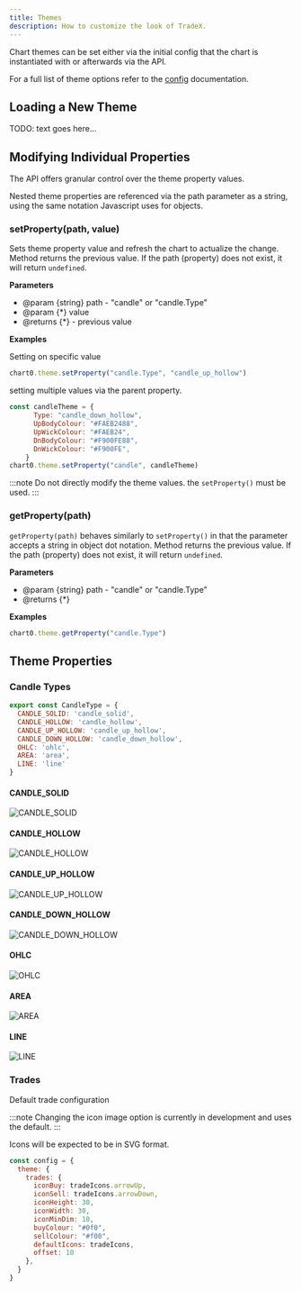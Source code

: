 ```yaml
---
title: Themes
description: How to customize the look of TradeX.
---
```



Chart themes can be set either via the initial config that the chart is instantiated with or afterwards via the API.

For a full list of theme options refer to the [config](configuration.md) documentation.

## Loading a New Theme

TODO: text goes here...

## Modifying Individual Properties

The API offers granular control over the theme property values.

Nested theme properties are referenced via the path parameter as a string, using the same notation Javascript uses for objects.

### setProperty(path, value)

Sets theme property value and refresh the chart to actualize the change. Method returns the previous value. If the path (property) does not exist, it will return ``undefined``.

**Parameters**

* @param {string} path - "candle" or "candle.Type"
* @param {*} value
* @returns {*} - previous value

**Examples**

Setting on specific value
```javascript
chart0.theme.setProperty("candle.Type", "candle_up_hollow")
```

setting multiple values via the parent property.
```javascript
const candleTheme = {
      Type: "candle_down_hollow",
      UpBodyColour: "#FAEB2488",
      UpWickColour: "#FAEB24",
      DnBodyColour: "#F900FE88",
      DnWickColour: "#F900FE",
    }
chart0.theme.setProperty("candle", candleTheme)
```

:::note
Do not directly modify the theme values. the ``setProperty()`` must be used.
:::

### getProperty(path)

``getProperty(path)`` behaves similarly to ``setProperty()`` in that the parameter accepts a string in object dot notation. Method returns the previous value. If the path (property) does not exist, it will return ``undefined``.

**Parameters**

* @param {string} path - "candle" or "candle.Type"
* @returns {*}

**Examples**
```javascript
chart0.theme.getProperty("candle.Type")
```

## Theme Properties



### Candle Types

```javascript
export const CandleType = {
  CANDLE_SOLID: 'candle_solid',
  CANDLE_HOLLOW: 'candle_hollow',
  CANDLE_UP_HOLLOW: 'candle_up_hollow',
  CANDLE_DOWN_HOLLOW: 'candle_down_hollow',
  OHLC: 'ohlc',
  AREA: 'area',
  LINE: 'line'
}
```

#### CANDLE_SOLID
![CANDLE_SOLID](../../../assets/CANDLE_SOLID.png)
#### CANDLE_HOLLOW
![CANDLE_HOLLOW](../../../assets/CANDLE_HOLLOW.png)
#### CANDLE_UP_HOLLOW
![CANDLE_UP_HOLLOW](../../../assets/CANDLE_UP_HOLLOW.png)
#### CANDLE_DOWN_HOLLOW
![CANDLE_DOWN_HOLLOW](../../../assets/CANDLE_DOWN_HOLLOW.png)
#### OHLC
![OHLC](../../../assets/CANDLE_OHLC.png)
#### AREA
![AREA](../../../assets/CANDLE_AREA.png)
#### LINE
![LINE](../../../assets/CANDLE_LINE.png)


### Trades

Default trade configuration

:::note
Changing the icon image option is currently in development and uses the default.
:::

Icons will be expected to be in SVG format.

```javascript
const config = {
  theme: {
    trades: {
      iconBuy: tradeIcons.arrowUp,
      iconSell: tradeIcons.arrowDown,
      iconHeight: 30,
      iconWidth: 30,
      iconMinDim: 10,
      buyColour: "#0f0",
      sellColour: "#f00",
      defaultIcons: tradeIcons,
      offset: 10
    },
  }
}
```